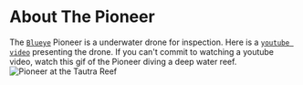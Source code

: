 # About The Pioneer
The [`Blueye`](https://www.blueyerobotics.com/) Pioneer is a underwater drone for inspection. Here is a [`youtube video`](https://www.youtube.com/watch?v=_-AEtr6xOP8) presenting the drone.
If you can't commit to watching a youtube video, watch this gif of the Pioneer diving a deep water reef.
![Pioneer at the Tautra Reef](./media/pioneer-at-reef.gif)
